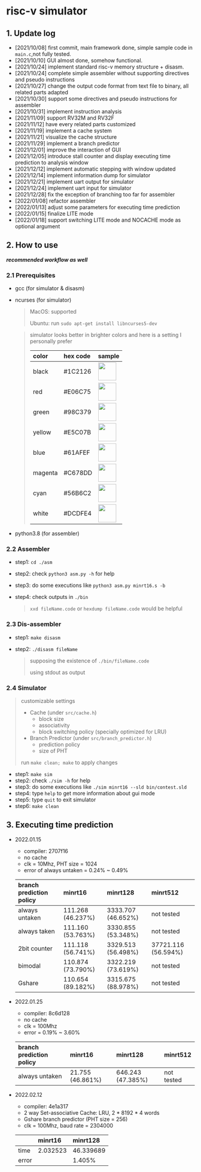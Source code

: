 # risc-v simulator

## 1. Update log

- [2021/10/08] first commit, main framework done, simple sample code in `main.c`,not fully tested.
- [2021/10/10] GUI almost done, somehow functional.
- [2021/10/24] implement standard risc-v memory structure + disasm.
- [2021/10/24] complete simple assembler without supporting directives and pseudo instructions
- [2021/10/27] change the output code format from text file to binary, all related parts adapted
- [2021/10/30] support some directives and pseudo instructions for assembler
- [2021/10/31] implement instruction analysis
- [2021/11/09] support RV32M and RV32F
- [2021/11/12] have every related parts customized
- [2021/11/19] implement a cache system
- [2021/11/21] visualize the cache structure
- [2021/11/29] implement a branch predictor
- [2021/12/01] improve the interaction of GUI
- [2021/12/05] introduce stall counter and display executing time prediction to analysis window
- [2021/12/12] implement automatic stepping with window updated
- [2021/12/14] implement information dump for simulator
- [2021/12/21] implement uart output for simulator
- [2021/12/24] implement uart input for simulator
- [2021/12/28] fix the exception of branching too far for assembler
- [2022/01/08] refactor assembler
- [2022/01/13] adjust some parameters for executing time prediction
- [2022/01/15] finalize LITE mode
- [2022/01/18] support switching LITE mode and NOCACHE mode as optional argument

## 2. How to use

***recommended workflow as well***

### 2.1 Prerequisites

- gcc (for simulator & disasm)
- ncurses (for simulator)

	> MacOS: supported
	> 
	> Ubuntu: run `sudo apt-get install libncurses5-dev`

	> simulator looks better in brighter colors and here is a setting I personally prefer
	> 
	> | color   | hex code | sample                                                                                 |
	> | :------ | :------- | :------------------------------------------------------------------------------------- |
	> | black   | #1C2126  | <img src='https://www.thecolorapi.com/id?format=svg&named=false&hex=1C2126' height=48> |
	> | red     | #E06C75  | <img src='https://www.thecolorapi.com/id?format=svg&named=false&hex=E06C75' height=48> |
	> | green   | #98C379  | <img src='https://www.thecolorapi.com/id?format=svg&named=false&hex=98C379' height=48> |
	> | yellow  | #E5C07B  | <img src='https://www.thecolorapi.com/id?format=svg&named=false&hex=E5C07B' height=48> |
	> | blue    | #61AFEF  | <img src='https://www.thecolorapi.com/id?format=svg&named=false&hex=61AFEF' height=48> |
	> | magenta | #C678DD  | <img src='https://www.thecolorapi.com/id?format=svg&named=false&hex=C678DD' height=48> |
	> | cyan    | #56B6C2  | <img src='https://www.thecolorapi.com/id?format=svg&named=false&hex=56B6C2' height=48> |
	> | white   | #DCDFE4  | <img src='https://www.thecolorapi.com/id?format=svg&named=false&hex=DCDFE4' height=48> |

- python3.8 (for assembler)

### 2.2 Assembler

- step1: `cd ./asm`
- step2: check `python3 asm.py -h` for help
- step3: do some executions like `python3 asm.py minrt16.s -b`
- step4: check outputs in `./bin`

	> `xxd fileName.code` or `hexdump fileName.code` would be helpful
	
### 2.3 Dis-assembler

- step1: `make disasm`
- step2: `./disasm fileName`

	> supposing the existence of `./bin/fileName.code`
	>
	> using stdout as output

### 2.4 Simulator

> customizable settings
> 
> - Cache (under `src/cache.h`)
> 	- block size
> 	- associativity
>	- block switching policy (specially optimized for LRU)
> - Branch Predictor (under `src/branch_predictor.h`)
> 	- prediction policy
> 	- size of PHT
> 
> run `make clean; make` to apply changes

- step1: `make sim`
- step2: check `./sim -h` for help
- step3: do some executions like `./sim minrt16 --sld bin/contest.sld`
- step4: type `help` to get more information about gui mode
- step5: type `quit` to exit simulator
- step6: `make clean`

## 3. Executing time prediction

- 2022.01.15
	- compiler: 2707f16
	- no cache
	- clk = 10Mhz, PHT size = 1024
	- error of always untaken = 0.24% ~ 0.49%

	| branch prediction policy | minrt16           | minrt128           | minrt512            |
	| :----------------------- | :---------------- | :----------------- | :------------------ |
	| always untaken           | 111.268 (46.237%) | 3333.707 (46.652%) | not tested          |
	| always taken             | 111.160 (53.763%) | 3330.855 (53.348%) | not tested          |
	| 2bit counter             | 111.118 (56.741%) | 3329.513 (56.498%) | 37721.116 (56.594%) |
	| bimodal                  | 110.874 (73.790%) | 3322.219 (73.619%) | not tested          |
	| Gshare                   | 110.654 (89.182%) | 3315.675 (88.978%) | not tested          |

- 2022.01.25
	- compiler: 8c6d128
	- no cache
	- clk = 100Mhz
	- error = 0.19% ~ 3.60%

	| branch prediction policy | minrt16          | minrt128          | minrt512   |
	| :----------------------- | :--------------- | :---------------- | :--------- |
	| always untaken           | 21.755 (46.861%) | 646.243 (47.385%) | not tested |

- 2022.02.12
	- compiler: 4e1a317
	- 2 way Set-associative Cache: LRU, 2 * 8192 * 4 words
	- Gshare branch predictor (PHT size = 256)
	- clk = 100Mhz, baud rate = 2304000

	|       | minrt16  | minrt128  |
	| :---- | :------- | :-------- |
	| time  | 2.032523 | 46.339689 |
	| error |          | 1.405%    |
